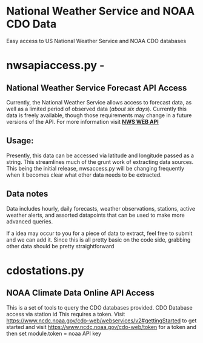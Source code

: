 # National Weather Service and NOAA CDO Data 
Easy access to US National Weather Service and  NOAA CDO databases

# nwsapiaccess.py - 
## National Weather Service Forecast API Access
Currently, the National Weather Service allows access to forecast data, as well as a limited period of observed data (*about six days*). Currently this data is freely available, though those requirements may change in a future versions of the API. For more information visit [**NWS WEB API**](https://www.weather.gov/documentation/services-web-api)

## Usage:
Presently, this data can be accessed via latitude and longitude passed as a string. This streamlines much of the grunt work of extracting data sources. This being the initial release, nwsaccess.py will be changing frequently when it becomes clear what other data needs to be extracted.

## Data notes
Data includes hourly, daily forecasts, weather observations, stations, active weather alerts, and assorted datapoints that can be used to make more advanced queries. 

If a idea may occur to you for a piece of data to extract, feel free to submit and we can add it. Since this is all pretty basic on the code side, grabbing other data should be pretty straightforward

# cdostations.py

## NOAA Climate Data Online API Access
This is a set of tools to query the CDO databases provided. 
CDO Database access via station id
This requires a token. Visit https://www.ncdc.noaa.gov/cdo-web/webservices/v2#gettingStarted to get started and visit https://www.ncdc.noaa.gov/cdo-web/token for a token and then set module.token = noaa API key
